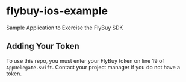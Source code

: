 # flybuy-ios-example

Sample Application to Exercise the FlyBuy SDK

## Adding Your Token
To use this repo, you must enter your FlyBuy token on line 19 of `AppDelegate.swift`. Contact your project manager if you do not have a token.

